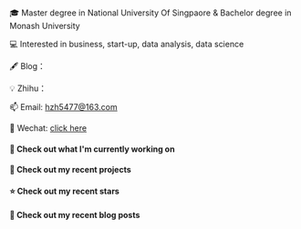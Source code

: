 🎓 Master degree in National University Of Singpaore & Bachelor degree in Monash University

💻 Interested in business, start-up, data analysis, data science 

🖋 Blog：

💡 Zhihu：

📫 Email: [hzh5477@163.com](hzh5477@163.com)

💬 Wechat: [click here](https://github.com/LebronAl/LebronAl/issues/1)

#### 👷 Check out what I'm currently working on


#### 🌱 Check out my recent projects


#### ⭐ Check out my recent stars


#### 📜 Check out my recent blog posts

